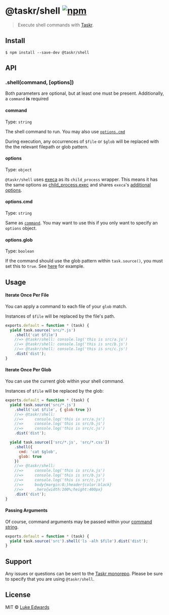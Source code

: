# @taskr/shell [![npm](https://img.shields.io/npm/v/@taskr/shell.svg)](https://npmjs.org/package/@taskr/shell)

> Execute shell commands with [Taskr](https://github.com/lukeed/taskr).

## Install

```
$ npm install --save-dev @taskr/shell
```

## API

### .shell(command, [options])

Both parameters are optional, but at least one must be present. Additionally, a `command` **is** required

#### command
Type: `string`<br>

The shell command to run. You may also use [`options.cmd`](#optionscmd)

During execution, any occurrences of `$file` or `$glob` will be replaced with the the relevant filepath or glob pattern.

#### options
Type: `object`<br>

`@taskr/shell` uses [execa](https://github.com/sindresorhus/execa) as its `child_process` wrapper. This means it has the same options as [child_process.exec](https://nodejs.org/api/child_process.html#child_process_child_process_exec_command_options_callback) and shares `execa`'s [additional options](https://github.com/sindresorhus/execa#options).

#### options.cmd
Type: `string`<br>

Same as [`command`](#command). You may want to use this if you only want to specify an `options` object.

#### options.glob
Type: `boolean`<br>

If the command should use the glob pattern within `task.source()`, you must set this to `true`. See [here](#iterate-once-per-glob) for example.


## Usage

#### Iterate Once Per File

You can apply a command to each file of your `glob` match.

Instances of `$file` will be replaced by the file's path.

```js
exports.default = function * (task) {
  yield task.source('src/*.js')
    .shell('cat $file')
    //=> @taskr/shell: console.log('this is src/a.js')
    //=> @taskr/shell: console.log('this is src/b.js')
    //=> @taskr/shell: console.log('this is src/c.js')
    .dist('dist');
}
```

#### Iterate Once Per Glob

You can use the current glob within your shell command.

Instances of `$file` will be replaced by the glob:

```js
exports.default = function * (task) {
  yield task.source('src/*.js')
    .shell('cat $file', { glob:true })
    //=> @taskr/shell:
    //=>     console.log('this is src/a.js')
    //=>     console.log('this is src/b.js')
    //=>     console.log('this is src/c.js')
    .dist('dist');

  yield task.source(['src/*.js', 'src/*.css'])
    .shell({
      cmd: 'cat $glob',
      glob: true
    })
    //=> @taskr/shell:
    //=>     console.log('this is src/a.js')
    //=>     console.log('this is src/b.js')
    //=>     console.log('this is src/c.js')
    //=>     body{margin:0;}header{color:black}
    //=>     .hero{width:100%;height:400px}
    .dist('dist');
}
```

#### Passing Arguments

Of course, command arguments may be passed within your [command string](#command).

```js
exports.default = function * (task) {
  yield task.source('src').shell('ls -alh $file').dist('dist');
}
```

## Support

Any issues or questions can be sent to the [Taskr monorepo](https://github.com/lukeed/taskr/issues/new). Please be sure to specify that you are using `@taskr/shell`.

## License

MIT © [Luke Edwards](https://lukeed.com)
